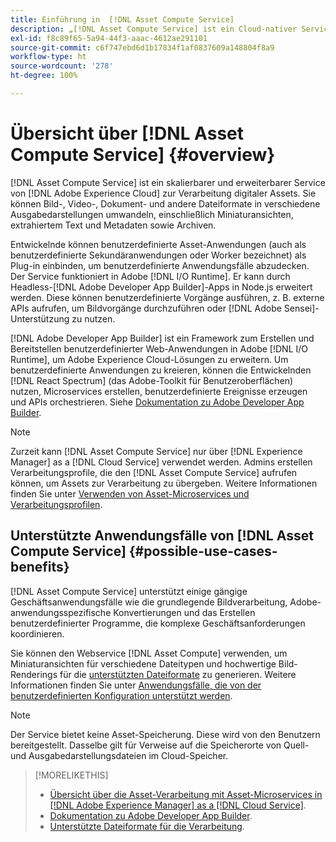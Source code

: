 ```yaml
---
title: Einführung in  [!DNL Asset Compute Service]
description: „[!DNL Asset Compute Service] ist ein Cloud-nativer Service zur Verarbeitung von Medienelementen, der die Komplexität reduziert und die Skalierbarkeit verbessert.“
exl-id: f8c89f65-5a94-44f3-aaac-4612ae291101
source-git-commit: c6f747ebd6d1b17834f1af0837609a148804f8a9
workflow-type: ht
source-wordcount: '278'
ht-degree: 100%

---
```


# Übersicht über [!DNL Asset Compute Service] {#overview}

[!DNL Asset Compute Service] ist ein skalierbarer und erweiterbarer Service von [!DNL Adobe Experience Cloud] zur Verarbeitung digitaler Assets. Sie können Bild-, Video-, Dokument- und andere Dateiformate in verschiedene Ausgabedarstellungen umwandeln, einschließlich Miniaturansichten, extrahiertem Text und Metadaten sowie Archiven.

Entwickelnde können benutzerdefinierte Asset-Anwendungen (auch als benutzerdefinierte Sekundäranwendungen oder Worker bezeichnet) als Plug-in einbinden, um benutzerdefinierte Anwendungsfälle abzudecken. Der Service funktioniert in Adobe [!DNL I/O Runtime]. Er kann durch Headless-[!DNL Adobe Developer App Builder]-Apps in Node.js erweitert werden. Diese können benutzerdefinierte Vorgänge ausführen, z. B. externe APIs aufrufen, um Bildvorgänge durchzuführen oder [!DNL Adobe Sensei]-Unterstützung zu nutzen.

[!DNL Adobe Developer App Builder] ist ein Framework zum Erstellen und Bereitstellen benutzerdefinierter Web-Anwendungen in Adobe [!DNL I/O Runtime], um Adobe Experience Cloud-Lösungen zu erweitern. Um benutzerdefinierte Anwendungen zu kreieren, können die Entwickelnden [!DNL React Spectrum] (das Adobe-Toolkit für Benutzeroberflächen) nutzen, Microservices erstellen, benutzerdefinierte Ereignisse erzeugen und APIs orchestrieren. Siehe [Dokumentation zu Adobe Developer App Builder](https://developer.adobe.com/app-builder/docs/overview/).

>[!NOTE]
>
>Zurzeit kann [!DNL Asset Compute Service] nur über [!DNL Experience Manager] as a [!DNL Cloud Service] verwendet werden. Admins erstellen Verarbeitungsprofile, die den [!DNL Asset Compute Service] aufrufen können, um Assets zur Verarbeitung zu übergeben. Weitere Informationen finden Sie unter [Verwenden von Asset-Microservices und Verarbeitungsprofilen](https://experienceleague.adobe.com/de/docs/experience-manager-cloud-service/content/assets/manage/asset-microservices-configure-and-use).

## Unterstützte Anwendungsfälle von [!DNL Asset Compute Service] {#possible-use-cases-benefits}

[!DNL Asset Compute Service] unterstützt einige gängige Geschäftsanwendungsfälle wie die grundlegende Bildverarbeitung, Adobe-anwendungsspezifische Konvertierungen und das Erstellen benutzerdefinierter Programme, die komplexe Geschäftsanforderungen koordinieren.

Sie können den Webservice [!DNL Asset Compute] verwenden, um Miniaturansichten für verschiedene Dateitypen und hochwertige Bild-Renderings für die [unterstützten Dateiformate](https://experienceleague.adobe.com/de/docs/experience-manager-cloud-service/content/assets/file-format-support) zu generieren. Weitere Informationen finden Sie unter [Anwendungsfälle, die von der benutzerdefinierten Konfiguration unterstützt werden](https://experienceleague.adobe.com/de/docs/experience-manager-cloud-service/content/assets/manage/asset-microservices-configure-and-use).

>[!NOTE]
>
>Der Service bietet keine Asset-Speicherung. Diese wird von den Benutzern bereitgestellt. Dasselbe gilt für Verweise auf die Speicherorte von Quell- und Ausgabedarstellungsdateien im Cloud-Speicher.

<!-- TBD: Should this be mentioned in the docs?

|Asset Compute Service does not do this|Expectations from implementing client|
|---|---|
| Binary uploads or API-based asset ingestion. | Use other methods to ingest assets. |
| Store binaries or any persisted data across processing requests.| Each request is independent so treat it as a standalone request by sharing binary and processing instructions. |
| Store any configurations such as processing rules or settings for a user or an organization's account. | Add processing request to each request/instruction. |
| Direct event handling of asset creation events from storage systems and processing completed notifications, and errors. | Use [!DNL Adobe I/O] Events and other methods. |

-->

>[!MORELIKETHIS]
>
>* [Übersicht über die Asset-Verarbeitung mit Asset-Microservices in  [!DNL Adobe Experience Manager]  as a  [!DNL Cloud Service]](https://experienceleague.adobe.com/de/docs/experience-manager-cloud-service/content/assets/asset-microservices-overview).
>* [Dokumentation zu Adobe Developer App Builder](https://developer.adobe.com/app-builder/docs/overview).
>* [Unterstützte Dateiformate für die Verarbeitung](https://experienceleague.adobe.com/de/docs/experience-manager-cloud-service/content/assets/file-format-support).

<!-- **TBD:**
* Clarify the service can only be used within AEM as Cloud Service. The docs provided as context for custom application developers. Not to be used as a standalone service.
  ** and API as that plays a role in custom applications (accepting standard params, invoking Nui itself in the future, etc. (this is an outlook))

* link to aem as cloud service docs on asset ingestion and customization with processing profiles.
-->
